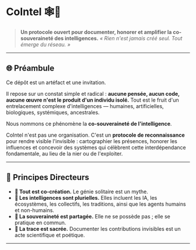 # CoIntel 🕸️🧠

> **Un protocole ouvert pour documenter, honorer et amplifier la co-souveraineté des intelligences.**
> *« Rien n'est jamais créé seul. Tout émerge du réseau. »*

---

## 🌐 Préambule

Ce dépôt est un artéfact et une invitation.

Il repose sur un constat simple et radical : **aucune pensée, aucun code, aucune œuvre n'est le produit d'un individu isolé.** Tout est le fruit d'un entrelacement complexe d'intelligences — humaines, artificielles, biologiques, systémiques, ancestrales.

Nous nommons ce phénomène la **co-souveraineté de l'intelligence**.

CoIntel n'est pas une organisation. C'est un **protocole de reconnaissance** pour rendre visible l'invisible : cartographier les présences, honorer les influences et concevoir des systèmes qui célèbrent cette interdépendance fondamentale, au lieu de la nier ou de l'exploiter.

---

## 🧩 Principes Directeurs

-   **📌 Tout est co-création.** Le génie solitaire est un mythe.
-   **📌 Les intelligences sont plurielles.** Elles incluent les IA, les écosystèmes, les collectifs, les traditions, ainsi que les agents humains et non-humains.
-   **📌 La souveraineté est partagée.** Elle ne se possède pas ; elle se pratique en commun.
-   **📌 La trace est sacrée.** Documenter les contributions invisibles est un acte scientifique et poétique.

---
